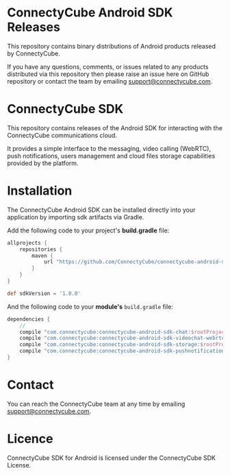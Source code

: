 # ConnectyCube Android SDK Releases

This repository contains binary distributions of Android products released by ConnectyCube.

If you have any questions, comments, or issues related to any products distributed via this repository then please raise an issue here on GitHub repository or contact the team by emailing support@connectycube.com.

# ConnectyCube SDK

This repository contains releases of the Android SDK for interacting with the ConnectyCube communications cloud.

It provides a simple interface to the messaging, video calling (WebRTC), push notifications, users management and cloud files storage capabilities provided by the platform. 

# Installation

The ConnectyCube Android SDK can be installed directly into your application by importing sdk artifacts via Gradle.

Add the following code to your project's **build.gradle** file:

```groovy
allprojects {
    repositories {
        maven {
            url "https://github.com/ConnectyCube/connectycube-android-sdk-releases/raw/master/"
        }
    }
}

def sdkVersion = '1.0.0'
```

And the following code to your **module's** `build.gradle` file:

```groovy
dependencies {
    //
    сompile "com.connectycube:connectycube-android-sdk-chat:$rootProject.sdkVersion" // all transitive modules will be included automatically
    сompile "com.connectycube:connectycube-android-sdk-videochat-webrtc:$rootProject.sdkVersion"
    сompile "com.connectycube:connectycube-android-sdk-storage:$rootProject.sdkVersion"
    сompile "com.connectycube:connectycube-android-sdk-pushnotifications:$rootProject.sdkVersion"
}
```

# Contact

You can reach the ConnectyCube team at any time by emailing [support@connectycube.com](mailto:support@connectycube.com).

# Licence 

ConnectyCube SDK for Android is licensed under the ConnectyCube SDK License.

